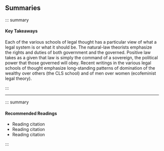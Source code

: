## Summaries

::: summary

#### Key Takeaways

Each of the various schools of legal thought has a particular view of what a legal system is or what it should be. The natural-law theorists emphasize the rights and duties of both government and the governed. Positive law takes as a given that law is simply the command of a sovereign, the political power that those governed will obey. Recent writings in the various legal schools of thought emphasize long-standing patterns of domination of the wealthy over others (the CLS school) and of men over women (ecofeminist legal theory).

:::

---

::: summary

#### Recommended Readings

- Reading citation
- Reading citation
- Reading citation

:::